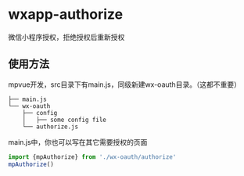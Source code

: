 # wxapp-authorize
微信小程序授权，拒绝授权后重新授权

## 使用方法
mpvue开发，src目录下有main.js，同级新建wx-oauth目录。（这都不重要）

```
├── main.js
└── wx-oauth
    ├── config
    │   ├── some config file
    └── authorize.js
```

main.js中，你也可以写在其它需要授权的页面

```javascript
import {mpAuthorize} from './wx-oauth/authorize'
mpAuthorize()
```

